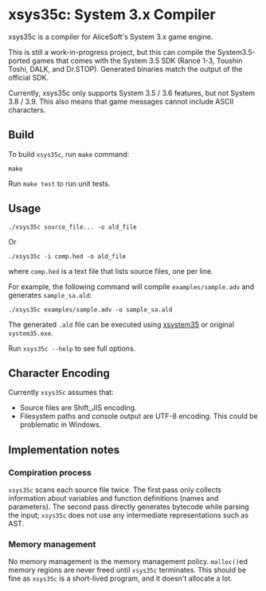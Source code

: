 # xsys35c: System 3.x Compiler
xsys35c is a compiler for AliceSoft's System 3.x game engine.

This is still a work-in-progress project, but this can compile the System3.5-ported games that comes with the System 3.5 SDK (Rance 1-3, Toushin Toshi, DALK, and Dr.STOP). Generated binaries match the output of the official SDK.

Currently, xsys35c only supports System 3.5 / 3.6 features, but not System 3.8 / 3.9. This also means that game messages cannot include ASCII characters.

## Build
To build `xsys35c`, run `make` command:
```
make
```
Run `make test` to run unit tests.

## Usage
```
./xsys35c source_file... -o ald_file
```
Or
```
./xsys35c -i comp.hed -o ald_file
```
where `comp.hed` is a text file that lists source files, one per line.

For example, the following command will compile `examples/sample.adv` and generates `sample_sa.ald`:
```
./xsys35c examples/sample.adv -o sample_sa.ald
```
The generated `.ald` file can be executed using [xsystem35](https://github.com/kichikuou/xsystem35-sdl2) or original `system35.exe`.

Run `xsys35c --help` to see full options.

## Character Encoding
Currently `xsys35c` assumes that:
- Source files are Shift_JIS encoding.
- Filesystem paths and console output are UTF-8 encoding. This could be problematic in Windows.

## Implementation notes

### Compiration process
`xsys35c` scans each source file twice. The first pass only collects information about variables and function definitions (names and parameters). The second pass directly generates bytecode while parsing the input; `xsys35c` does not use any intermediate representations such as AST.

### Memory management
No memory management is the memory management policy. `malloc()`ed memory regions are never freed until `xsys35c` terminates. This should be fine as `xsys35c` is a short-lived program, and it doesn't allocate a lot.
